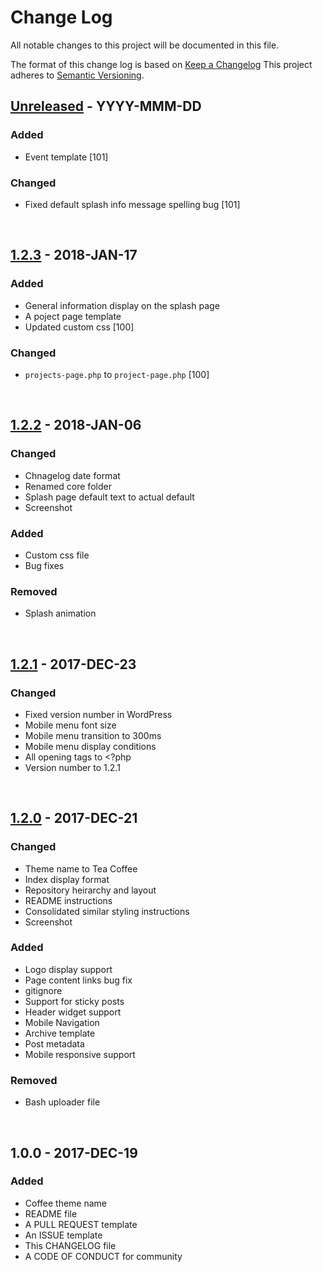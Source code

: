 # Change Log
All notable changes to this project will be documented in this file.

The format of this change log is based on [Keep a Changelog](http://keepachangelog.com/)
This project adheres to [Semantic Versioning](http://semver.org/).

## [Unreleased] - YYYY-MMM-DD
### Added
- Event template [101]

### Changed
- Fixed default splash info message spelling bug [101]

&nbsp;
## [1.2.3] - 2018-JAN-17
### Added
- General information display on the splash page
- A poject page template
- Updated custom css [100]

### Changed
- `projects-page.php` to `project-page.php` [100]

&nbsp;
## [1.2.2] - 2018-JAN-06
### Changed
- Chnagelog date format
- Renamed core folder
- Splash page default text to actual default
- Screenshot

### Added
- Custom css file
- Bug fixes

### Removed
- Splash animation

&nbsp;
## [1.2.1] - 2017-DEC-23
### Changed
- Fixed version number in WordPress
- Mobile menu font size
- Mobile menu transition to 300ms
- Mobile menu display conditions
- All opening tags to <?php
- Version number to 1.2.1

&nbsp;
## [1.2.0] - 2017-DEC-21
### Changed
- Theme name to Tea Coffee
- Index display format
- Repository heirarchy and layout
- README instructions
- Consolidated similar styling instructions
- Screenshot

### Added
- Logo display support
- Page content links bug fix
- gitignore
- Support for sticky posts
- Header widget support
- Mobile Navigation
- Archive template
- Post metadata
- Mobile responsive support

### Removed
- Bash uploader file 

&nbsp;
## 1.0.0 - 2017-DEC-19
### Added
- Coffee theme name
- README file
- A PULL REQUEST template
- An ISSUE template
- This CHANGELOG file
- A CODE OF CONDUCT for community

[Unreleased]: https://github.com/technovus-sfu/technovus-theme/compare/v1.2.3...HEAD
[1.2.3]: https://github.com/technovus-sfu/technovus-theme/compare/v1.2.2...v1.2.3
[1.2.2]: https://github.com/technovus-sfu/technovus-theme/compare/v1.2.1...v1.2.2
[1.2.1]: https://github.com/technovus-sfu/technovus-theme/compare/v1.2.0...v1.2.1
[1.2.0]: https://github.com/technovus-sfu/technovus-theme/compare/v1.0.0...v1.2.0
